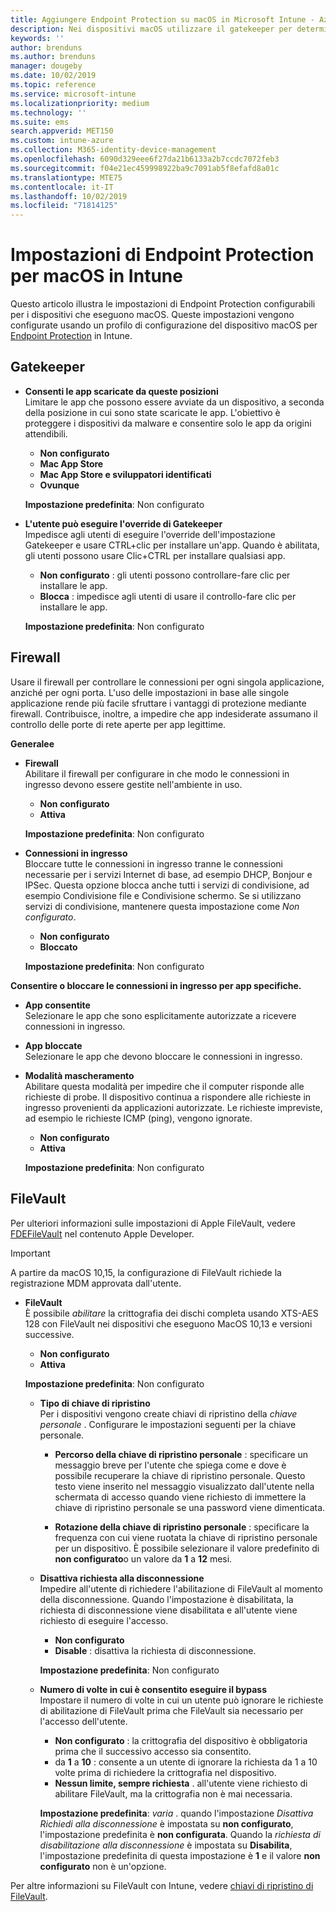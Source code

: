 ```yaml
---
title: Aggiungere Endpoint Protection su macOS in Microsoft Intune - Azure | Documenti Microsoft
description: Nei dispositivi macOS utilizzare il gatekeeper per determinare dove è possibile installare le app, incluso il Mac App Store. Inoltre, abilitare o configurare un firewall per autorizzare app specifiche, bloccare app specifiche, utilizzare la modalità mascheramento e persino bloccare determinati tipi di connessioni in ingresso con Microsoft Intune.
keywords: ''
author: brenduns
ms.author: brenduns
manager: dougeby
ms.date: 10/02/2019
ms.topic: reference
ms.service: microsoft-intune
ms.localizationpriority: medium
ms.technology: ''
ms.suite: ems
search.appverid: MET150
ms.custom: intune-azure
ms.collection: M365-identity-device-management
ms.openlocfilehash: 6090d329eee6f27da21b6133a2b7ccdc7072feb3
ms.sourcegitcommit: f04e21ec459998922ba9c7091ab5f8efafd8a01c
ms.translationtype: MTE75
ms.contentlocale: it-IT
ms.lasthandoff: 10/02/2019
ms.locfileid: "71814125"
---
```

# <a name="macos-endpoint-protection-settings-in-intune"></a>Impostazioni di Endpoint Protection per macOS in Intune  

Questo articolo illustra le impostazioni di Endpoint Protection configurabili per i dispositivi che eseguono macOS. Queste impostazioni vengono configurate usando un profilo di configurazione del dispositivo macOS per [Endpoint Protection](endpoint-protection-configure.md) in Intune.  

## <a name="gatekeeper"></a>Gatekeeper  

- **Consenti le app scaricate da queste posizioni**  
  Limitare le app che possono essere avviate da un dispositivo, a seconda della posizione in cui sono state scaricate le app. L'obiettivo è proteggere i dispositivi da malware e consentire solo le app da origini attendibili.  

  - **Non configurato**  
  - **Mac App Store**  
  - **Mac App Store e sviluppatori identificati**  
  - **Ovunque**  

  **Impostazione predefinita**: Non configurato  

- **L'utente può eseguire l'override di Gatekeeper**  
  Impedisce agli utenti di eseguire l'override dell'impostazione Gatekeeper e usare CTRL+clic per installare un'app. Quando è abilitata, gli utenti possono usare Clic+CTRL per installare qualsiasi app.  
 
  - **Non configurato** : gli utenti possono controllare-fare clic per installare le app.  
  - **Blocca** : impedisce agli utenti di usare il controllo-fare clic per installare le app.  

  **Impostazione predefinita**: Non configurato  

## <a name="firewall"></a>Firewall  

Usare il firewall per controllare le connessioni per ogni singola applicazione, anziché per ogni porta. L'uso delle impostazioni in base alle singole applicazione rende più facile sfruttare i vantaggi di protezione mediante firewall. Contribuisce, inoltre, a impedire che app indesiderate assumano il controllo delle porte di rete aperte per app legittime.  

**Generalee**
- **Firewall**  
  Abilitare il firewall per configurare in che modo le connessioni in ingresso devono essere gestite nell'ambiente in uso.  
  - **Non configurato**  
  - **Attiva**  

  **Impostazione predefinita**: Non configurato  

- **Connessioni in ingresso**  
  Bloccare tutte le connessioni in ingresso tranne le connessioni necessarie per i servizi Internet di base, ad esempio DHCP, Bonjour e IPSec. Questa opzione blocca anche tutti i servizi di condivisione, ad esempio Condivisione file e Condivisione schermo. Se si utilizzano servizi di condivisione, mantenere questa impostazione come *Non configurato*.  
  - **Non configurato**  
  - **Bloccato**  

  **Impostazione predefinita**: Non configurato  

**Consentire o bloccare le connessioni in ingresso per app specifiche.**  

  - **App consentite**  
    Selezionare le app che sono esplicitamente autorizzate a ricevere connessioni in ingresso.  

  - **App bloccate**  
    Selezionare le app che devono bloccare le connessioni in ingresso.  

  - **Modalità mascheramento**  
    Abilitare questa modalità per impedire che il computer risponde alle richieste di probe. Il dispositivo continua a rispondere alle richieste in ingresso provenienti da applicazioni autorizzate. Le richieste impreviste, ad esempio le richieste ICMP (ping), vengono ignorate.  
    - **Non configurato**  
    - **Attiva**  

    **Impostazione predefinita**: Non configurato  

## <a name="filevault"></a>FileVault  
Per ulteriori informazioni sulle impostazioni di Apple FileVault, vedere [FDEFileVault](https://developer.apple.com/documentation/devicemanagement/fdefilevault) nel contenuto Apple Developer. 

> [!IMPORTANT]  
> A partire da macOS 10,15, la configurazione di FileVault richiede la registrazione MDM approvata dall'utente. 

- **FileVault**  
  È possibile *abilitare* la crittografia dei dischi completa usando XTS-AES 128 con FileVault nei dispositivi che eseguono MacOS 10,13 e versioni successive.  
  - **Non configurato**  
  - **Attiva**  

  **Impostazione predefinita**: Non configurato  

  - **Tipo di chiave di ripristino**  
    Per i dispositivi vengono create chiavi di ripristino della *chiave personale* . Configurare le impostazioni seguenti per la chiave personale.  

    - **Percorso della chiave di ripristino personale** : specificare un messaggio breve per l'utente che spiega come e dove è possibile recuperare la chiave di ripristino personale. Questo testo viene inserito nel messaggio visualizzato dall'utente nella schermata di accesso quando viene richiesto di immettere la chiave di ripristino personale se una password viene dimenticata.  
      
    - **Rotazione della chiave di ripristino personale** : specificare la frequenza con cui viene ruotata la chiave di ripristino personale per un dispositivo. È possibile selezionare il valore predefinito di **non configurato**o un valore da **1** a **12** mesi.  

  - **Disattiva richiesta alla disconnessione**  
    Impedire all'utente di richiedere l'abilitazione di FileVault al momento della disconnessione.  Quando l'impostazione è disabilitata, la richiesta di disconnessione viene disabilitata e all'utente viene richiesto di eseguire l'accesso.  
    - **Non configurato**  
    - **Disable** : disattiva la richiesta di disconnessione.

    **Impostazione predefinita**: Non configurato  

  - **Numero di volte in cui è consentito eseguire il bypass**  
  Impostare il numero di volte in cui un utente può ignorare le richieste di abilitazione di FileVault prima che FileVault sia necessario per l'accesso dell'utente. 

    - **Non configurato** : la crittografia del dispositivo è obbligatoria prima che il successivo accesso sia consentito.  
    - da **1** a **10** : consente a un utente di ignorare la richiesta da 1 a 10 volte prima di richiedere la crittografia nel dispositivo.  
    - **Nessun limite, sempre richiesta** . all'utente viene richiesto di abilitare FileVault, ma la crittografia non è mai necessaria.  
 
    **Impostazione predefinita**: *varia* . quando l'impostazione *Disattiva Richiedi alla disconnessione* è impostata su **non configurato**, l'impostazione predefinita è **non configurata**. Quando la *richiesta di disabilitazione alla disconnessione* è impostata su **Disabilita**, l'impostazione predefinita di questa impostazione è **1** e il valore **non configurato** non è un'opzione.

Per altre informazioni su FileVault con Intune, vedere [chiavi di ripristino di FileVault](encryption-monitor.md#filevault-recovery-keys).

